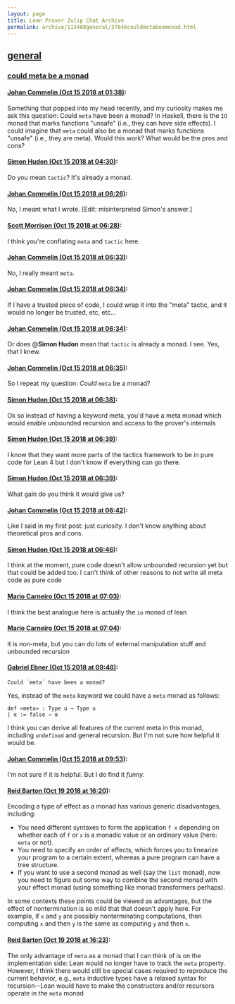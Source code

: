 ```yaml
---
layout: page
title: Lean Prover Zulip Chat Archive 
permalink: archive/113488general/37846couldmetabeamonad.html
---
```


## [general](index.html)
### [could meta be a monad](37846couldmetabeamonad.html)

#### [Johan Commelin (Oct 15 2018 at 01:38)](https://leanprover.zulipchat.com/#narrow/stream/113488-general/topic/could%20meta%20be%20a%20monad/near/135797914):
Something that popped into my head recently, and my curiosity makes me ask this question:
Could `meta` have been a monad?
In Haskell, there is the `IO` monad that marks functions "unsafe" (i.e., they can have side effects). I could imagine that `meta` could also be a monad that marks functions "unsafe" (i.e., they are meta). Would this work? What would be the pros and cons?

#### [Simon Hudon (Oct 15 2018 at 04:30)](https://leanprover.zulipchat.com/#narrow/stream/113488-general/topic/could%20meta%20be%20a%20monad/near/135802955):
Do you mean `tactic`? It's already a monad.

#### [Johan Commelin (Oct 15 2018 at 06:26)](https://leanprover.zulipchat.com/#narrow/stream/113488-general/topic/could%20meta%20be%20a%20monad/near/135806442):
No, I meant what I wrote. [Edit: misinterpreted Simon's answer.]

#### [Scott Morrison (Oct 15 2018 at 06:28)](https://leanprover.zulipchat.com/#narrow/stream/113488-general/topic/could%20meta%20be%20a%20monad/near/135806499):
I think you're conflating `meta` and `tactic` here.

#### [Johan Commelin (Oct 15 2018 at 06:33)](https://leanprover.zulipchat.com/#narrow/stream/113488-general/topic/could%20meta%20be%20a%20monad/near/135806648):
No, I really meant `meta`.

#### [Johan Commelin (Oct 15 2018 at 06:34)](https://leanprover.zulipchat.com/#narrow/stream/113488-general/topic/could%20meta%20be%20a%20monad/near/135806698):
If I have a trusted piece of code, I could wrap it into the "meta" tactic, and it would no longer be trusted, etc, etc...

#### [Johan Commelin (Oct 15 2018 at 06:34)](https://leanprover.zulipchat.com/#narrow/stream/113488-general/topic/could%20meta%20be%20a%20monad/near/135806700):
Or does @**Simon Hudon** mean that `tactic` is already a monad. I see. Yes, that I knew.

#### [Johan Commelin (Oct 15 2018 at 06:35)](https://leanprover.zulipchat.com/#narrow/stream/113488-general/topic/could%20meta%20be%20a%20monad/near/135806707):
So I repeat my question: *Could* `meta` be a monad?

#### [Simon Hudon (Oct 15 2018 at 06:38)](https://leanprover.zulipchat.com/#narrow/stream/113488-general/topic/could%20meta%20be%20a%20monad/near/135806807):
Ok so instead of having a keyword meta, you'd have a meta monad which would enable unbounded recursion and access to the prover's internals

#### [Simon Hudon (Oct 15 2018 at 06:39)](https://leanprover.zulipchat.com/#narrow/stream/113488-general/topic/could%20meta%20be%20a%20monad/near/135806815):
I know that they want more parts of the tactics framework to be in pure code for Lean 4 but I don't know if everything can go there.

#### [Simon Hudon (Oct 15 2018 at 06:39)](https://leanprover.zulipchat.com/#narrow/stream/113488-general/topic/could%20meta%20be%20a%20monad/near/135806816):
What gain do you think it would give us?

#### [Johan Commelin (Oct 15 2018 at 06:42)](https://leanprover.zulipchat.com/#narrow/stream/113488-general/topic/could%20meta%20be%20a%20monad/near/135806917):
Like I said in my first post: just curiosity. I don't know anything about theoretical pros and cons.

#### [Simon Hudon (Oct 15 2018 at 06:46)](https://leanprover.zulipchat.com/#narrow/stream/113488-general/topic/could%20meta%20be%20a%20monad/near/135807044):
I think at the moment, pure code doesn't allow unbounded recursion yet but that could be added too. I can't think of other reasons to not write all meta code as pure code

#### [Mario Carneiro (Oct 15 2018 at 07:03)](https://leanprover.zulipchat.com/#narrow/stream/113488-general/topic/could%20meta%20be%20a%20monad/near/135807583):
I think the best analogue here is actually the `io` monad of lean

#### [Mario Carneiro (Oct 15 2018 at 07:04)](https://leanprover.zulipchat.com/#narrow/stream/113488-general/topic/could%20meta%20be%20a%20monad/near/135807626):
it is non-meta, but you can do lots of external manipulation stuff and unbounded recursion

#### [Gabriel Ebner (Oct 15 2018 at 09:48)](https://leanprover.zulipchat.com/#narrow/stream/113488-general/topic/could%20meta%20be%20a%20monad/near/135814024):
```quote
Could `meta` have been a monad?
```
Yes, instead of the `meta` keyword we could have a `meta` monad as follows:
```lean
def «meta» : Type u → Type u
| α := false → α
```
I think you can derive all features of the current meta in this monad, including `undefined` and general recursion.  But I'm not sure how helpful it would be.

#### [Johan Commelin (Oct 15 2018 at 09:53)](https://leanprover.zulipchat.com/#narrow/stream/113488-general/topic/could%20meta%20be%20a%20monad/near/135814262):
I'm not sure if it is helpful. But I do find it *funny*.

#### [Reid Barton (Oct 19 2018 at 16:20)](https://leanprover.zulipchat.com/#narrow/stream/113488-general/topic/could%20meta%20be%20a%20monad/near/136114496):
Encoding a type of effect as a monad has various generic disadvantages, including:
* You need different syntaxes to form the application `f x` depending on whether each of `f` or `x` is a monadic value or an ordinary value (here: `meta` or not).
* You need to specify an order of effects, which forces you to linearize your program to a certain extent, whereas a pure program can have a tree structure.
* If you want to use a second monad as well (say the `list` monad), now you need to figure out some way to combine the second monad with your effect monad (using something like monad transformers perhaps).

In some contexts these points could be viewed as advantages, but the effect of nontermination is so mild that that doesn't apply here. For example, if `x` and `y` are possibly nonterminating computations, then computing `x` and then `y` is the same as computing `y` and then `x`.

#### [Reid Barton (Oct 19 2018 at 16:23)](https://leanprover.zulipchat.com/#narrow/stream/113488-general/topic/could%20meta%20be%20a%20monad/near/136114667):
The only advantage of `meta` as a monad that I can think of is on the implementation side: Lean would no longer have to track the `meta` property. However, I think there would still be special cases required to reproduce the current behavior, e.g., `meta` inductive types have a relaxed syntax for recursion--Lean would have to make the constructors and/or recursors operate in the `meta` monad


